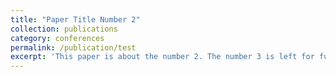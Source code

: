 ```yaml
---
title: "Paper Title Number 2"
collection: publications
category: conferences
permalink: /publication/test
excerpt: 'This paper is about the number 2. The number 3 is left for future work.'
---
```

